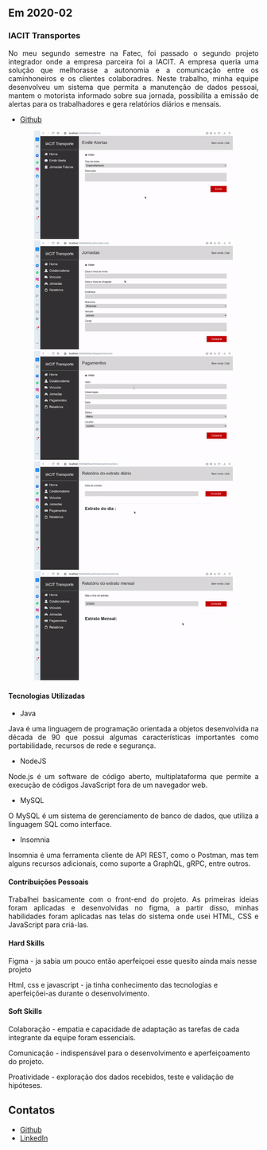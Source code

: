## Em 2020-02

### IACIT Transportes
<p align="justify">No meu segundo semestre na Fatec, foi passado o segundo projeto integrador onde a empresa parceira foi a IACIT. A empresa queria uma solução que melhorasse a autonomia e a comunicação entre os caminhoneiros e os clientes colaboradres. Neste  trabalho, minha equipe desenvolveu um sistema que permita a manutenção de dados pessoai, mantem o motorista informado sobre sua jornada, possibilita a emissão de alertas para os trabalhadores e gera relatórios diários e mensais.</p>

- [Github](https://github.com/levizoca/PI-JornadaDeMotoristas) <br>

<div align="center">
  <img src="https://github.com/levizoca/Portfolio/blob/2020-02/Imagens/emissao de alertas.gif" width="400" hspace="5"/>
  <img src="https://github.com/levizoca/Portfolio/blob/2020-02/Imagens/cadastro de jornadas.gif" width="400" hspace="5"/>
  <img src="https://github.com/levizoca/Portfolio/blob/2020-02/Imagens/pagamentos.gif" width="400" hspace="5"/>
  <img src="https://github.com/levizoca/Portfolio/blob/2020-02/Imagens/relatorio diario.gif" width="400" hspace="5"/>
  <img src="https://github.com/levizoca/Portfolio/blob/2020-02/Imagens/relatorio mensal.gif" width="400" hspace="5"/>
</div>

#### Tecnologias Utilizadas
- Java
<p align="justify"> Java é uma linguagem de programação orientada a objetos desenvolvida na década de 90 que possui algumas características importantes como portabilidade, recursos de rede e segurança.</p>

- NodeJS
<p align="justify"> Node.js é um software de código aberto, multiplataforma que permite a execução de códigos JavaScript fora de um navegador web.</p>

- MySQL 
<p align="justify"> O MySQL é um sistema de gerenciamento de banco de dados, que utiliza a linguagem SQL como interface.</p>

- Insomnia
<p align="justify"> Insomnia é uma ferramenta cliente de API REST, como o Postman, mas tem alguns recursos adicionais, como suporte a GraphQL, gRPC, entre outros.</p>

#### Contribuições Pessoais
<p align="justify">Trabalhei basicamente com o front-end do projeto. As primeiras ideias foram aplicadas e desenvolvidas no figma, a partir disso, minhas habilidades foram aplicadas nas telas do sistema onde usei HTML, CSS e JavaScript para criá-las. 
</p>

#### Hard Skills
Figma - ja sabia um pouco então aperfeiçoei esse quesito ainda mais nesse projeto

Html, css e javascript - ja tinha conhecimento das tecnologias e aperfeiçõei-as durante o desenvolvimento.

#### Soft Skills
Colaboração - empatia e capacidade de adaptação as tarefas de cada integrante da equipe foram essenciais.

Comunicação - indispensável para o desenvolvimento e aperfeiçoamento do projeto.

Proatividade - exploração dos dados recebidos, teste e validação de hipóteses.

## Contatos
* [Github](https://github.com/levizoca)
* [LinkedIn](https://www.linkedin.com/in/levi-motta-5001a2173/)



